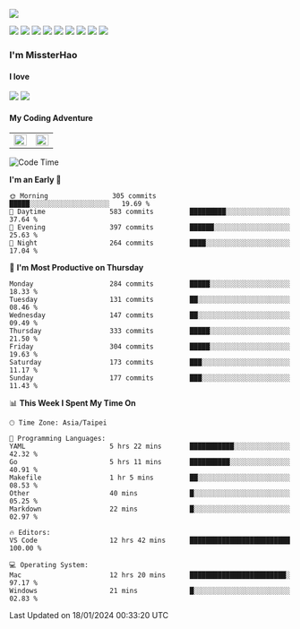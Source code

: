 ![](https://komarev.com/ghpvc/?username=MissterHao&color=ff69b4)

[![](https://img.shields.io/badge/Amazon%20AWS-%23232F3E?logo=amazon-aws&logoColor=white&style=for-the-badge)](https://aws.amazon.com/)
[![](https://img.shields.io/badge/Python-3776AB?style=for-the-badge&logo=python&logoColor=white)](https://www.djangoproject.com/)
[![](https://img.shields.io/badge/Django-092E20?style=for-the-badge&logo=django&logoColor=white)](https://www.python.org/)
[![](https://img.shields.io/badge/Rust-%23EB6400?style=for-the-badge&logo=rust&logoColor=white)](https://www.python.org/)
[![](https://img.shields.io/badge/Flask-23232F3E?style=for-the-badge&logo=flask&logoColor=white)](https://flask.palletsprojects.com/en/2.1.x/)
[![](https://img.shields.io/badge/go-%2300ADD8.svg?&style=for-the-badge&logo=go&logoColor=white)](https://golang.org/)
[![](https://img.shields.io/badge/javascript-%23F7DF1E.svg?&style=for-the-badge&logo=javascript&logoColor=black)](https://www.javascript.com/)
[![](https://img.shields.io/badge/mysql-%234479A1.svg?&style=for-the-badge&logo=mysql&logoColor=white)](https://www.mysql.com/)
[![](https://img.shields.io/badge/docker-%232496ED.svg?&style=for-the-badge&logo=docker&logoColor=white)](https://www.docker.com/)

### I'm MissterHao

#### I love  
![](https://img.shields.io/badge/Netflix-E50914?style=for-the-badge&logo=netflix&logoColor=white)
![](https://img.shields.io/badge/YouTube-FF0000?style=for-the-badge&logo=youtube&logoColor=white)

#### My Coding Adventure
<!-- Readme stats -->
<!-- https://github.com/anuraghazra/github-readme-stats -->
<table>
<tr>
    <td valign="top" width="50%">
    <img src="https://github-readme-stats.vercel.app/api?username=MissterHao&hide_border=true&show_icons=true&locale=en" align="left" style="width: 100%" />
    </td>
    <td valign="top" width="50%">
    <img src="https://github-readme-stats.vercel.app/api/top-langs?username=MissterHao&hide_border=true&show_icons=true&locale=en&layout=compact" align="left" style="width: 100%" />
    </td>
</tr>
</table>  


<!--START_SECTION:waka-->
![Code Time](http://img.shields.io/badge/Code%20Time-1%2C306%20hrs%2046%20mins-blue)

**I'm an Early 🐤** 

```text
🌞 Morning                305 commits         █████░░░░░░░░░░░░░░░░░░░░   19.69 % 
🌆 Daytime                583 commits         █████████░░░░░░░░░░░░░░░░   37.64 % 
🌃 Evening                397 commits         ██████░░░░░░░░░░░░░░░░░░░   25.63 % 
🌙 Night                  264 commits         ████░░░░░░░░░░░░░░░░░░░░░   17.04 % 
```
📅 **I'm Most Productive on Thursday** 

```text
Monday                   284 commits         █████░░░░░░░░░░░░░░░░░░░░   18.33 % 
Tuesday                  131 commits         ██░░░░░░░░░░░░░░░░░░░░░░░   08.46 % 
Wednesday                147 commits         ██░░░░░░░░░░░░░░░░░░░░░░░   09.49 % 
Thursday                 333 commits         █████░░░░░░░░░░░░░░░░░░░░   21.50 % 
Friday                   304 commits         █████░░░░░░░░░░░░░░░░░░░░   19.63 % 
Saturday                 173 commits         ███░░░░░░░░░░░░░░░░░░░░░░   11.17 % 
Sunday                   177 commits         ███░░░░░░░░░░░░░░░░░░░░░░   11.43 % 
```


📊 **This Week I Spent My Time On** 

```text
🕑︎ Time Zone: Asia/Taipei

💬 Programming Languages: 
YAML                     5 hrs 22 mins       ███████████░░░░░░░░░░░░░░   42.32 % 
Go                       5 hrs 11 mins       ██████████░░░░░░░░░░░░░░░   40.91 % 
Makefile                 1 hr 5 mins         ██░░░░░░░░░░░░░░░░░░░░░░░   08.53 % 
Other                    40 mins             █░░░░░░░░░░░░░░░░░░░░░░░░   05.25 % 
Markdown                 22 mins             █░░░░░░░░░░░░░░░░░░░░░░░░   02.97 % 

🔥 Editors: 
VS Code                  12 hrs 42 mins      █████████████████████████   100.00 % 

💻 Operating System: 
Mac                      12 hrs 20 mins      ████████████████████████░   97.17 % 
Windows                  21 mins             █░░░░░░░░░░░░░░░░░░░░░░░░   02.83 % 
```


 Last Updated on 18/01/2024 00:33:20 UTC
<!--END_SECTION:waka-->

<!--
**MissterHao/MissterHao** is a ✨ _special_ ✨ repository because its `README.md` (this file) appears on your GitHub profile.

Here are some ideas to get you started:

- 🔭 I’m currently working on ...
- 🌱 I’m currently learning ...
- 👯 I’m looking to collaborate on ...
- 🤔 I’m looking for help with ...
- 💬 Ask me about ...
- 📫 How to reach me: ...
- 😄 Pronouns: ...
- ⚡ Fun fact: ...
-->
